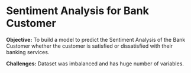 # Sentiment Analysis for Bank Customer

**Objective:** To build a model to predict the Sentiment Analysis of the Bank Customer whether the customer is satisfied or dissatisfied with their banking services.

**Challenges:** Dataset was imbalanced and has huge number of variables.
